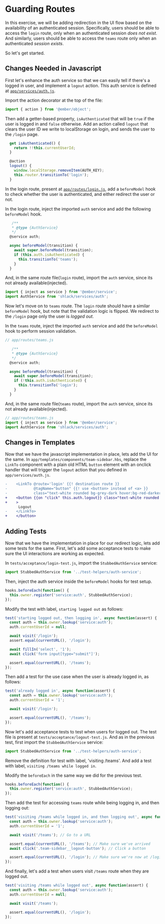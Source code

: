 # Guarding Routes

In this exercise, we will be adding redirection in the UI flow based on the availability of an authenticated session.
Specifically, users should be able to access the `login` route, only when an authenticated session _does not exist_. And similarly, users should be able to access the `teams` route only when an authenticated _session exists_.

So let's get started.

## Changes Needed in Javascript

First let's enhance the auth service so that we can easily tell if there's a logged in user, and implement a `logout` action. This auth service is defined at [`app/services/auth.js`](../app/services/auth.js). 

Import the action decorator at the top of the file:

```js
import { action } from '@ember/object';
```

Then add a getter-based property, `isAuthenticated` that will be `true` if the user is logged in and `false` otherwise. Add an action called `logout` that clears the user ID we write to localStorage on login, and sends the user to the `/login` page.

```js
  get isAuthenticated() {
    return !!this.currentUserId;
  }

  @action
  logout() {
    window.localStorage.removeItem(AUTH_KEY);
    this.router.transitionTo('login');
  }
```

In the login route, present at [`app/routes/login.js`](../app/routes/login.js), add a `beforeModel` hook to check whether the user is authenticated, and either redirect the user or not.

In the login route, inject the imported `auth` service and add the following `beforeModel` hook.

```js
   /**
   * @type {AuthService}
   */
  @service auth;

  async beforeModel(transition) {
    await super.beforeModel(transition);
    if (this.auth.isAuthenticated) {
      this.transitionTo('teams');
    }
  }
```

And, in the same route file(`login` route), import the `auth` service, since its not already available(injected).

```js
import { inject as service } from '@ember/service';
import AuthService from 'shlack/services/auth';
```

Now let's move on to `teams` route.
The `login` route should have a similar `beforeModel` hook, but note that the validation logic is flipped. We redirect to the `/login` page only the user is _logged out_.

In the `teams` route, inject the imported `auth` service and add the `beforeModel` hook to perform session validation.

```js
// app/routes/teams.js

   /**
   * @type {AuthService}
   */
  @service auth;

  async beforeModel(transition) {
    await super.beforeModel(transition);
    if (!this.auth.isAuthenticated) {
      this.transitionTo('login');
    }
  }
```

And, in the same route file(`teams` route), import the `auth` service, since its not already available(injected).

```js
// app/routes/teams.js
import { inject as service } from '@ember/service';
import AuthService from 'shlack/services/auth';
```

## Changes in Templates

Now that we have the javascript implementation in place, lets add the UI for the same.
In `app/templates/components/team-sidebar.hbs`, replace the `LinkTo` component with a plain old HTML `button` element with an onclick handler that will trigger the `logout` action that you defined in `app/services/auth.js`.

```diff
-    <LinkTo @route='login' {{! destination route }}
-            @tagName="button" {{! use <button> instead of <a> }}
-            class="text-white rounded bg-grey-dark hover:bg-red-darker p-2 team-sidebar__logout-button" {{! HTML classes}}
+    <button {{on "click" this.auth.logout}} class="text-white rounded bg-grey-dark hover:bg-red-darker p-2 team-sidebar__logout-button"
+    >
      Logout
-    </LinkTo>
+    </button>
```

## Adding Tests

Now that we have the implementation in place for our redirect logic, lets add some tests for the same.
First, let's add some acceptance tests to make sure the UI interactions are working as expected.

In `tests/acceptance/login-test.js`, import the `StubbedAuthService` service:

```js
import StubbedAuthService from '../test-helpers/auth-service';
```

Then, inject the auth service inside the `beforeModel` hooks for test setup.

```js
hooks.beforeEach(function() {
  this.owner.register('service:auth', StubbedAuthService);
});
```

Modify the test with label, `starting logged out` as follows:

```js
test('starting logged out, then logging in', async function(assert) {
  const auth = this.owner.lookup('service:auth');
  auth.currentUserId = null;

  await visit('/login');
  assert.equal(currentURL(), '/login');

  await fillIn('select', '1');
  await click('form input[type="submit"]');

  assert.equal(currentURL(), '/teams');
});
```

Then add a test for the use case when the user is already logged in, as follows:

```js
test('already logged in', async function(assert) {
  const auth = this.owner.lookup('service:auth');
  auth.currentUserId = '1';

  await visit('/login');

  assert.equal(currentURL(), '/teams');
});
```

Now let's add acceptance tests to test when users for logged out. The test file is present at `tests/acceptance/logout-test.js`. And as in the previous test, first import the `StubbedAuthService` service:

```js
import StubbedAuthService from '../test-helpers/auth-service';
```

Remove the definition for test with label, 'visiting /teams'.
And add a test with label, `visiting /teams while logged in`.

Modify the `beforeEach` in the same way we did for the previous test.

```js
hooks.beforeEach(function() {
  this.owner.register('service:auth', StubbedAuthService);
});
```

Then add the test for accessing `teams` route while being logging in, and then logging out:

```js
test('visiting /teams while logged in, and then logging out', async function(assert) {
  const auth = this.owner.lookup('service:auth');
  auth.currentUserId = '1';

  await visit('/teams'); // Go to a URL

  assert.equal(currentURL(), '/teams'); // Make sure we've arrived
  await click('.team-sidebar__logout-button'); // Click a button

  assert.equal(currentURL(), '/login'); // Make sure we're now at /login
});
```

And finally, let's add a test when users visit `/teams` route when they are logged out.

```js
test('visiting /teams while logged out', async function(assert) {
  const auth = this.owner.lookup('service:auth');
  auth.currentUserId = null;

  await visit('/teams');

  assert.equal(currentURL(), '/login');
});
```
